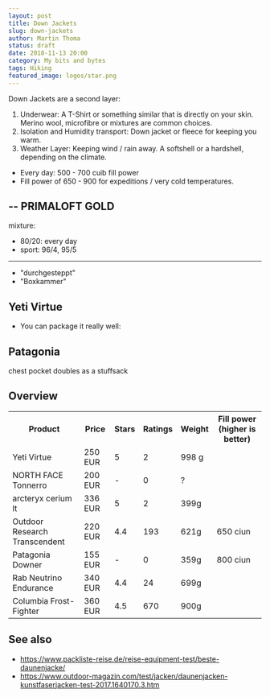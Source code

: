 ```yaml
---
layout: post
title: Down Jackets
slug: down-jackets
author: Martin Thoma
status: draft
date: 2018-11-13 20:00
category: My bits and bytes
tags: Hiking
featured_image: logos/star.png
---
```

Down Jackets are a second layer:

1. Underwear: A T-Shirt or something similar that is directly on your skin.
   Merino wool, microfibre or mixtures are common choices.
2. Isolation and Humidity transport: Down jacket or fleece for keeping you warm.
3. Weather Layer: Keeping wind / rain away. A softshell or a hardshell,
   depending on the climate.

* Every day: 500 - 700 cuib fill power
* Fill power of 650 - 900 for expeditions / very cold temperatures.

-- PRIMALOFT GOLD
---

mixture:

* 80/20: every day
* sport: 96/4, 95/5

---

* "durchgesteppt"
* "Boxkammer"

## Yeti Virtue

* You can package it really well: 


## Patagonia

chest pocket doubles as a stuffsack

## Overview

<table>
    <tr>
        <th>Product</th>
        <th>Price</th>
        <th>Stars</th>
        <th>Ratings</th>
        <th>Weight</th>
        <th>Fill power (higher is better)</th>
    </tr>
    <tr>
        <td>Yeti Virtue</td>
        <td>250 EUR</td>
        <td>5</td>
        <td>2</td>
        <td>998 g</td>
        <td></td>
    </tr>
    <tr>
        <td>NORTH FACE Tonnerro</td>
        <td>200 EUR</td>
        <td>-</td>
        <td>0</td>
        <td>?</td>
        <td></td>
    </tr>
    <tr>
        <td>arcteryx cerium lt</td>
        <td>336 EUR</td>
        <td>5</td>
        <td>2</td>
        <td>399g</td>
        <td></td>
    </tr>
    <tr>
        <td>Outdoor Research Transcendent</td>
        <td>220 EUR</td>
        <td>4.4</td>
        <td>193</td>
        <td>621g</td>
        <td>650 ciun</td>
    </tr>
    <tr>
        <td>Patagonia Downer</td>
        <td>155 EUR</td>
        <td>-</td>
        <td>0</td>
        <td>359g</td>
        <td>800 ciun</td>
    </tr>
    <tr>
        <td>Rab Neutrino Endurance</td>
        <td>340 EUR</td>
        <td>4.4</td>
        <td>24</td>
        <td>699g</td>
        <td></td>
    </tr>
    <tr>
        <td>Columbia Frost-Fighter</td>
        <td>360 EUR</td>
        <td>4.5</td>
        <td>670</td>
        <td>900g</td>
        <td></td>
    </tr>
</table>

## See also

* https://www.packliste-reise.de/reise-equipment-test/beste-daunenjacke/
* https://www.outdoor-magazin.com/test/jacken/daunenjacken-kunstfaserjacken-test-2017.1640170.3.htm
